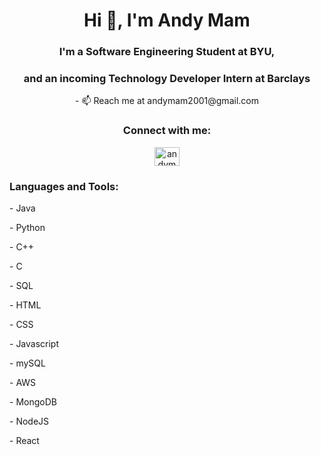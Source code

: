 <h1 align="center">Hi 👋, I'm Andy Mam</h1>
<h3 align="center">I'm a Software Engineering Student at BYU,</h3>
<h3 align="center">and an incoming Technology Developer Intern at Barclays</h3>


<p align="center">- 📫 Reach me at andymam2001@gmail.com</p>

<h3 align="center">Connect with me:</h3>
<p align="center">
<a href="www.linkedin.com/in/andy-mam23" target="blank"><img align="center" src="https://raw.githubusercontent.com/rahuldkjain/github-profile-readme-generator/master/src/images/icons/Social/linked-in-alt.svg" alt="andymam" height="30" width="40" /></a>
</p>

<h3 align="left">Languages and Tools:</h3>

<p align="left"> 
<p> - Java  </p>  
<p> </p>- Python  
<p> </p>- C++  
<p> </p>- C  
<p> </p>- SQL  
<p> </p>- HTML  
<p> </p>- CSS  
<p> </p>- Javascript  
<p> </p>- mySQL  
<p> </p>- AWS  
<p> </p>- MongoDB  
<p> </p>- NodeJS  
<p> </p>- React  
</p>

